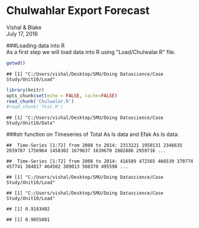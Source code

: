 # Chulwahlar Export Forecast
Vishal & Blake  
July 17, 2016  

###Loading data into R  
As a first step we will load data into R using "Load/Chulwalar.R" file.  


```r
getwd()
```

```
## [1] "C:/Users/vishal/Desktop/SMU/Doing Datascience/Case Study/Unit10/Load"
```

```r
library(knitr)
opts_chunk$set(echo = FALSE, cache=FALSE)
read_chunk('Chulwalar.R')
#read_chunk('Test.R')
```


```
## [1] "C:/Users/vishal/Desktop/SMU/Doing Datascience/Case Study/Unit10/Data"
```

###str function on Timeseries of Total As Is data and Efak As Is data.  


```
##  Time-Series [1:72] from 2008 to 2014: 2313221 1950131 2346635 2039787 1756964 1458302 1679637 1639670 2882886 2959716 ...
```

```
##  Time-Series [1:72] from 2008 to 2014: 416589 472565 466539 370774 457741 384817 464502 389013 508370 495598 ...
```



```
## [1] "C:/Users/vishal/Desktop/SMU/Doing Datascience/Case Study/Unit10/Load"
```


```
## [1] "C:/Users/vishal/Desktop/SMU/Doing Datascience/Case Study/Unit10/Load"
```

```
## [1] 0.9183402
```

```
## [1] 0.9055081
```






